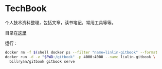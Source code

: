 # TechBook

个人技术资料整理，包括文章，读书笔记，常用工具等等。

目录在[这里](SUMMARY.md)

运行：
```sh
docker rm -f $(shell docker ps --filter "name=linlin-gitbook" --format "{{.ID}}")
docker run -d -v "$PWD:/gitbook" -p 4000:4000 --name liulin-gitbook \
  billryan/gitbook gitbook serve
```

